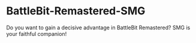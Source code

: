# BattleBit-Remastered-SMG
Do you want to gain a decisive advantage in BattleBit Remastered? SMG is your faithful companion!
